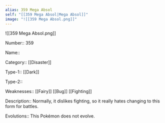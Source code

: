 ```yaml
---
alias: 359 Mega Absol
self: "[[359 Mega Absol|Mega Absol]]"
image: "![[359 Mega Absol.png]]"
---
```


![[359 Mega Absol.png]]

Number:: 359

Name::

Category:: [[Disaster]]

Type-1:: [[Dark]]

Type-2::

Weaknesses:: [[Fairy]] [[Bug]] [[Fighting]]

Description:: Normally, it dislikes fighting, so it really hates changing to this form for battles.

Evolutions:: This Pokémon does not evolve.
